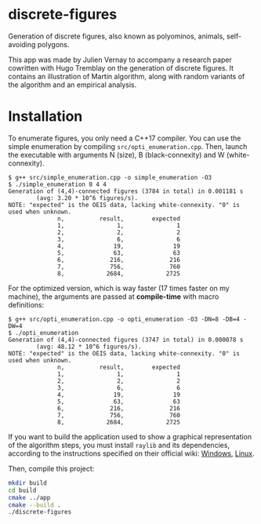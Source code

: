 # discrete-figures
Generation of discrete figures, also known as polyominos, animals, self-avoiding polygons.

This app was made by Julien Vernay to accompany a research paper cowritten with Hugo Tremblay on the generation of discrete figures.
It contains an illustration of Martin algorithm, along with random variants of the algorithm and an empirical analysis.

# Installation

To enumerate figures, you only need a C++17 compiler.
You can use the simple enumeration by compiling `src/opti_enumeration.cpp`.
Then, launch the executable with arguments N (size), B (black-connexity) and W (white-connexity).

```
$ g++ src/simple_enumeration.cpp -o simple_enumeration -O3
$ ./simple_enumeration 8 4 4
Generation of (4,4)-connected figures (3784 in total) in 0.001181 s
        (avg: 3.20 * 10^6 figures/s).
NOTE: "expected" is the OEIS data, lacking white-connexity. "0" is used when unknown.
              n,          result,        expected
              1,               1,               1
              2,               2,               2
              3,               6,               6
              4,              19,              19
              5,              63,              63
              6,             216,             216
              7,             756,             760
              8,            2684,            2725
```

For the optimized version, which is way faster (17 times faster on my machine),
the arguments are passed at **compile-time** with macro definitions:
```
$ g++ src/opti_enumeration.cpp -o opti_enumeration -O3 -DN=8 -DB=4 -DW=4
$ ./opti_enumeration
Generation of (4,4)-connected figures (3747 in total) in 0.000078 s
        (avg: 48.12 * 10^6 figures/s).
NOTE: "expected" is the OEIS data, lacking white-connexity. "0" is used when unknown.
              n,          result,        expected
              1,               1,               1
              2,               2,               2
              3,               6,               6
              4,              19,              19
              5,              63,              63
              6,             216,             216
              7,             756,             760
              8,            2684,            2725
```

If you want to build the application used to show a graphical representation of the algorithm steps,
you must install `raylib` and its dependencies, according to the instructions specified on their official wiki:
[Windows](https://github.com/raysan5/raylib/wiki/Working-on-Windows), [Linux](https://github.com/raysan5/raylib/wiki/Working-on-GNU-Linux).

Then, compile this project:
```sh
mkdir build
cd build
cmake ../app
cmake --build .
./discrete-figures
```
